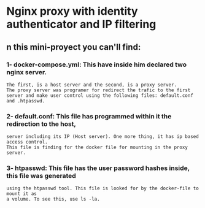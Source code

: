 # Nginx proxy with identity authenticator and IP filtering

## n this mini-proyect you can'll find:

### 1- docker-compose.yml: This have inside him declared two nginx server.
    The first, is a host server and the second, is a proxy server.
    The proxy server was programer for redirect the trafic to the first 
    server and make user control using the following files: default.conf and .htpasswd.

### 2- default.conf: This file has programmed within it the redirection to the host, 
    server including its IP (Host server). One more thing, it has ip based access control.
    This file is finding for the docker file for mounting in the proxy server. 

### 3- htpasswd: This file has the user password hashes inside, this file was generated
    using the htpasswd tool. This file is looked for by the docker-file to mount it as
    a volume. To see this, use ls -la.

